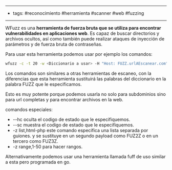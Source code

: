 
---
- tags: #reconocimiento #herramienta #scanner #web #fuzzing 
- ---
WFuzz es una **herramienta de fuerza bruta que se utiliza para encontrar vulnerabilidades en aplicaciones web**. Es capaz de buscar directorios y archivos ocultos, así como también puede realizar ataques de inyección de parámetros y de fuerza bruta de contraseñas.

Para usar esta herramienta podemos usar por ejemplo los comandos:
```bash
wfuzz -c -t 20 -w <Diccionario a usar> -H "Host: FUZZ.urlAEscanear.com" http://<url>
```

Los comandos son similares a otras herramientas de escaneo, con la diferencias que esta herramienta sustituirá las palabras del diccionario en la palabra FUZZ que le especificamos.

Esto es muy potente porque podemos usarla no solo para subdominios sino para url completas y para encontrar archivos en la web.

comandos especiales:
- --hc oculta el codigo de estado que le especifiquemos.
- --sc muestra el codigo de estado que le especifiquemos.
-  -z list,html-php este comando especifica una lista separada por guiones. y se sustituye en un segundo payload como FUZ2Z o en un tercero como FUZ3Z. 
- -z range,1-50 para hacer rangos.

Alternativamente podemos usar una herramienta llamada fuff de uso similar a esta pero programada en go.